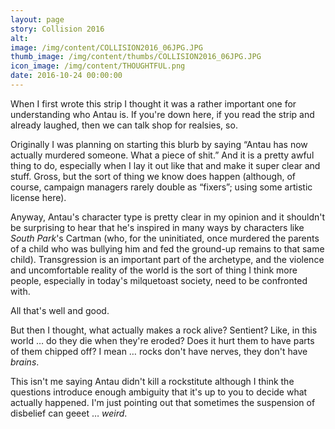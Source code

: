 ```yaml
---
layout: page
story: Collision 2016
alt:
image: /img/content/COLLISION2016_06JPG.JPG
thumb_image: /img/content/thumbs/COLLISION2016_06JPG.JPG
icon_image: /img/content/THOUGHTFUL.png
date: 2016-10-24 00:00:00
---
```



When I first wrote this strip I thought it was a rather important one for understanding who Antau is. If you're down here, if you read the strip and already laughed, then we can talk shop for realsies, so.

Originally I was planning on starting this blurb by saying “Antau has now actually murdered someone. What a piece of shit.” And it is a pretty awful thing to do, especially when I lay it out like that and make it super clear and stuff. Gross, but the sort of thing we know does happen (although, of course, campaign managers rarely double as “fixers”; using some artistic license here).

Anyway, Antau's character type is pretty clear in my opinion and it shouldn't be surprising to hear that he's inspired in many ways by characters like *South Park*'s Cartman (who, for the uninitiated, once murdered the parents of a child who was bullying him and fed the ground-up remains to that same child). Transgression is an important part of the archetype, and the violence and uncomfortable reality of the world is the sort of thing I think more people, especially in today's milquetoast society, need to be confronted with.

All that's well and good.

But then I thought, what actually makes a rock alive? Sentient? Like, in this world … do they die when they're eroded? Does it hurt them to have parts of them chipped off? I mean … rocks don't have nerves, they don't have *brains*.

This isn't me saying Antau didn't kill a rockstitute although I think the questions introduce enough ambiguity that it's up to you to decide what actually happened. I'm just pointing out that sometimes the suspension of disbelief can geeet … *weird*.